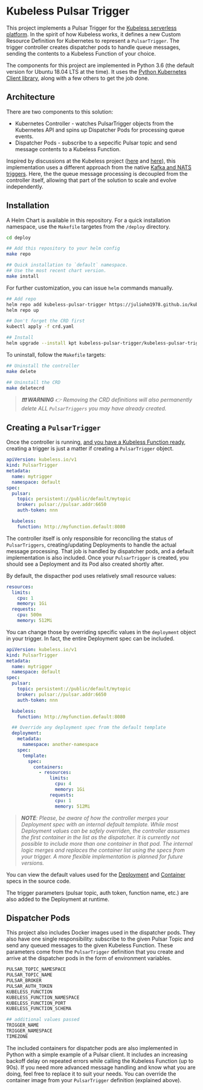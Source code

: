 # Kubeless Pulsar Trigger

This project implements a Pulsar Trigger for the [Kubeless serverless platform](https://kubeless.io/). In the spirit of how Kubeless works, it defines a new Custom Resource Definition for Kubernetes to represent a `PulsarTrigger`. The trigger controller creates dispatcher pods to handle queue messages, sending the contents to a Kubeless Function of your choice.

The components for this project are implemented in Python 3.6 (the default version for Ubuntu 18.04 LTS at the time). It uses the [Python Kubernetes Client library](https://github.com/kubernetes-client/python), along with a few others to get the job done.

## Architecture

There are two components to this solution:

* Kubernetes Controller - watches PulsarTrigger objects from the Kubernetes API and spins up Dispatcher Pods for processing queue events.
* Dispatcher Pods - subscribe to a sepecific Pulsar topic and send message contents to a Kubeless Function.

Inspired by discussions at the Kubeless project ([here](https://github.com/kubeless/kafka-trigger/issues/24) and [here](https://github.com/kubeless/kubeless/issues/826)), this implementation uses a different approach from the native [Kafka and NATS triggers](https://kubeless.io/docs/pubsub-functions/#kafka). Here, the the queue message processing is decoupled from the controller itself, allowing that part of the solution to scale and evolve independently.

## Installation

A Helm Chart is available in this repository. For a quick installation namespace, use the `Makefile` targetes from the `/deploy` directory.

```bash
cd deploy

## Add this repository to your helm config
make repo

## Quick installation to `default` namespace.
## Use the most recent chart version.
make install
```

For further customization, you can issue `helm` commands manually.

```bash
## Add repo
helm repo add kubeless-pulsar-trigger https://juliohm1978.github.io/kubeless-pulsar-trigger/chart-index
helm repo up

## Don't forget the CRD first
kubectl apply -f crd.yaml

## Install
helm upgrade --install kpt kubeless-pulsar-trigger/kubeless-pulsar-trigger
```

To uninstall, follow the `Makefile` targets:

```bash
## Uninstall the controller
make delete

## Uninstall the CRD
make deletecrd
```

> ***❗️❗️❗️ WARNING** 👉 Removing the CRD definitions will also permanently delete ALL `PulsarTriggers` you may have already created.*

## Creating a `PulsarTrigger`

Once the controller is running, [and you have a Kubeless Function ready](https://kubeless.io/docs/quick-start/), creating a trigger is just a matter if creating a `PulsarTrigger` object.

```yaml
apiVersion: kubeless.io/v1
kind: PulsarTrigger
metadata:
  name: mytrigger
  namespace: default
spec:
  pulsar:
    topic: persistent://public/default/mytopic
    broker: pulsar://pulsar.addr:6650
    auth-token: nnn

  kubeless:
    function: http://myfunction.default:8080
```

The controller itself is only responsible for reconciling the status of `PulsarTriggers`, creating/updating Deployments to handle the actual message processing. That job is handled by dispatcher pods, and a default implementation is also included. Once your `PulsarTrigger` is created, you should see a Deployment and its Pod also created shortly after.

By default, the dispacther pod uses relatively small resource values:

```yaml
resources:
  limits:
    cpu: 1
    memory: 1Gi
  requests:
    cpu: 500m
    memory: 512Mi
```

You can change those by overriding specific values in the `deployment` object in your trigger. In fact, the entire Deployment spec can be included.

```yaml
apiVersion: kubeless.io/v1
kind: PulsarTrigger
metadata:
  name: mytrigger
  namespace: default
spec:
  pulsar:
    topic: persistent://public/default/mytopic
    broker: pulsar://pulsar.addr:6650
    auth-token: nnn

  kubeless:
    function: http://myfunction.default:8080

  ## Override any deployment spec from the default template
  deployment:
    metadata:
      namespace: another-namespace
    spec:
      template:
        spec:
          containers:
            - resources:
                limits:
                  cpu: 4
                  memory: 1Gi
                requests:
                  cpu: 1
                  memory: 512Mi
```

> ***NOTE**: Please, be aware of how the controller merges your Deployment spec with an internal default template. While most Deployment values can be safely overriden, the controller assumes the first container in the list as the dispatcher. It is currently not possible to include more than one container in that pod. The internal logic merges and replaces the container list using the specs from your trigger. A more flexible implementation is planned for future versions.*

You can view the default values used for the [Deployment](controller/src/deployment-template.yaml) and [Container](controller/src/container-template.yaml) specs in the source code.

The trigger parameters (pulsar topic, auth token, function name, etc.) are also added to the Deployment at runtime.

## Dispatcher Pods

This project also includes Docker images used in the dispatcher pods. They also have one single responsibility: subscribe to the given Pulsar Topic and send any queued messages to the given Kubeless Function. These parameters come from the `PulsarTrigger` definition that you create and arrive at the dispatcher pods in the form of environment variables.

```bash
PULSAR_TOPIC_NAMESPACE
PULSAR_TOPIC_NAME
PULSAR_BROKER
PULSAR_AUTH_TOKEN
KUBELESS_FUNCTION
KUBELESS_FUNCTION_NAMESPACE
KUBELESS_FUNCTION_PORT
KUBELESS_FUNCTION_SCHEMA

## additional values passed
TRIGGER_NAME
TRIGGER_NAMESPACE
TIMEZONE
```

The included containers for dispatcher pods are also implemented in Python with a simple example of a Pulsar client. It includes an increasing backoff delay on repeated errors while calling the Kubeless Function (up to 90s). If you need more advanced message handling and know what you are doing, feel free to replace it to suit your needs. You can override the container image from your `PulsarTrigger` definition (explained above).
